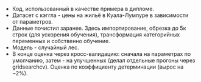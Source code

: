 - Код, использованный в качестве примера в дипломе.  
- Датасет с кэггла - цены на жильё в Куала-Лумпуре в зависимости от параметров.  
- Данные почистил заранее. Здесь импортирование, обрезка до 5к строк (для ускорения обучения), трансформация категорийных переменных и собственно обучение.  
- Модель - случайный лес.  
- В конце оценка через кросс-валидацию: сначала на параметрах по умолчанию, затем - на улучшенных (делал отдельные прогоны через gridsearchcv). Оценка по коэффициенту детерминации (вырос на ~2%).
